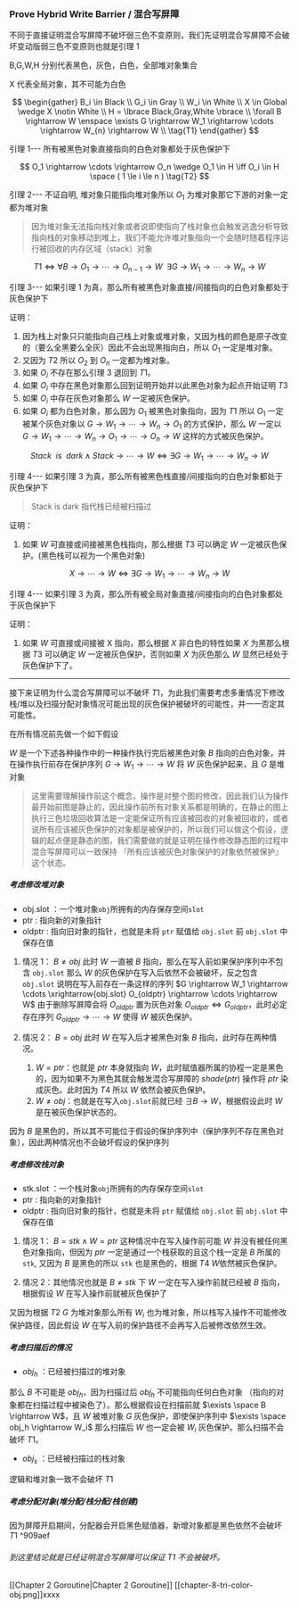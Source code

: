 ### Prove Hybrid Write Barrier / 混合写屏障

不同于直接证明混合写屏障不破坏弱三色不变原则，我们先证明混合写屏障不会破坏变动版弱三色不变原则也就是引理 1

B,G,W,H 分别代表黑色，灰色，白色，全部堆对象集合

X 代表全局对象，其不可能为白色

$$
\begin{gather}
B_i \in Black \\
G_i \in Gray \\
W_i \in White \\
X \in Global \wedge X \notin White \\
H = \lbrace Black,Gray,White \rbrace \\
\forall B \rightarrow W \enspace \exists G \rightarrow W_1 \rightarrow  \cdots  \rightarrow W_{n} \rightarrow W \\
\tag{T1}
\end{gather}
$$

引理 1--- 所有被黑色对象直接指向的白色对象都处于灰色保护下

$$
O_1 \rightarrow \cdots \rightarrow O_n \wedge O_1 \in H \iff O_i \in H \space ( 1 \le i \le n )
\tag{T2}
$$

引理 2--- 不证自明, 堆对象只能指向堆对象所以 $O_1$ 为堆对象那它下游的对象一定都为堆对象

> 因为堆对象无法指向栈对象或者说即使指向了栈对象也会触发逃逸分析导致指向栈的对象移动到堆上，我们不能允许堆对象指向一个会随时随着程序运行被回收的内存区域（stack）对象

$$
T1 \iff {\forall}B \rightarrow O_1 \rightarrow \cdots \rightarrow O_{n-1} \rightarrow W \enspace {\exists}G{\rightarrow}W_1{\rightarrow} \cdots {\rightarrow}W_n{\rightarrow}W
\tag{T3}
$$

引理 3--- 如果引理 1 为真，那么所有被黑色对象直接/间接指向的白色对象都处于灰色保护下

证明：

1. 因为栈上对象只只能指向自己栈上对象或堆对象，又因为栈的颜色是原子改变的（要么全黑要么全灰）因此不会出现黑指向白，所以 $O_1$ 一定是堆对象。
2. 又因为 $T2$ 所以 $O_2$ 到 $O_n$ 一定都为堆对象。
3. 如果 $O_i$ 不存在那么引理 3 退回到 $T1$。
4. 如果 $O_i$ 中存在黑色对象那么回到证明开始并以此黑色对象为起点开始证明 $T3$
5. 如果 $O_i$ 中存在灰色对象那么 $W$ 一定被灰色保护。
6. 如果 $O_i$ 都为白色对象，那么因为 $O_1$ 被黑色对象指向，因为 $T1$ 所以 $O_1$ 一定被某个灰色对象以 $G \rightarrow W_1 \rightarrow \cdots \rightarrow W_n \rightarrow O_1$ 的方式保护，那么 $W$ 一定以 $G \rightarrow W_1 \rightarrow \cdots \rightarrow W_n \rightarrow O_1 \rightarrow \cdots \rightarrow O_n \rightarrow W$ 这样的方式被灰色保护。

$$
{Stack \enspace is \enspace dark} \wedge {Stack \rightarrow  \cdots  \rightarrow W} \iff {\exists G \rightarrow W_1 \rightarrow \cdots \rightarrow W_n \rightarrow W} \tag{T4}
$$

引理 4--- 如果引理 3 为真，那么所有被黑色栈直接/间接指向的白色对象都处于灰色保护下

> Stack is dark 指代栈已经被扫描过

证明：

1. 如果 $W$ 可直接或间接被黑色栈指向，那么根据 $T3$ 可以确定 $W$ 一定被灰色保护。(黑色栈可以视为一个黑色对象)

$$
{X \rightarrow \cdots \rightarrow W} \iff {\exists G \rightarrow W_1 \rightarrow \cdots \rightarrow W_n \rightarrow W} \tag{T5}
$$

引理 4--- 如果引理 3 为真，那么所有被全局对象直接/间接指向的白色对象都处于灰色保护下

证明：

1. 如果 $W$ 可直接或间接被 X 指向，那么根据 $X$ 非白色的特性如果 $X$ 为黑那么根据 $T3$ 可以确定 $W$ 一定被灰色保护，否则如果 $X$ 为灰色那么 $W$ 显然已经处于灰色保护下了。

---

接下来证明为什么混合写屏障可以不破坏 $T1$，为此我们需要考虑多重情况下修改栈/堆以及扫描分配对象情况可能出现的灰色保护被破坏的可能性，并一一否定其可能性。

在所有情况前先做一个如下假设

$W$ 是一个下述各种操作中的一种操作执行完后被黑色对象 $B$ 指向的白色对象，并在操作执行前存在保护序列 $G \rightarrow W_1 \rightarrow \cdots \rightarrow W$ 将 $W$ 灰色保护起来，且 $G$ 是堆对象

> 这里需要理解操作前这个概念，操作是对整个图的修改，因此我们认为操作最开始前图是静止的，因此操作前所有对象关系都是明确的，在静止的图上执行三色垃圾回收算法是一定能保证所有应该被回收的对象被回收的，或者说所有应该被灰色保护的对象都是被保护的，所以我们可以做这个假设，逻辑的起点便是静态的图，我们需要做的就是证明在操作修改静态图的过程中混合写屏障可以一致保持 『所有应该被灰色对象保护的对象依然被保护』这个状态。

##### 考虑修改堆对象

- obj.slot ：一个堆对象`obj`所拥有的内存保存空间`slot`
- ptr : 指向新的对象指针
- oldptr : 指向旧对象的指针，也就是未将 `ptr` 赋值给 `obj.slot` 前 `obj.slot` 中保存在值

1. 情况 1： $B ≠ obj$ 此时 $W$ 一直被 $B$ 指向，那么在写入前如果保护序列中不包含 `obj.slot` 那么 $W$ 的灰色保护在写入后依然不会被破坏，反之包含 `obj.slot` 说明在写入前存在一条这样的序列 $G \rightarrow W_1 \rightarrow \cdots \xrightarrow{obj.slot} O_{oldptr} \rightarrow \cdots \rightarrow W$ 由于删除写屏障会将 $O_{oldptr}$ 置为灰色对象 $O_{oldptr} \iff G_{oldptr}$，此时必定存在序列 $G_{oldptr} \rightarrow \cdots \rightarrow W$ 使得 $W$ 被灰色保护。

2. 情况 2： $B = obj$ 此时 $W$ 在写入后才被黑色对象 $B$ 指向，此时存在两种情况。

   1. $W = ptr$：也就是 $ptr$ 本身就指向 $W$，此时赋值器所属的协程一定是黑色的，因为如果不为黑色其就会触发混合写屏障的 $shade(ptr)$ 操作将 $ptr$ 染成灰色。此时因为 $T4$ 所以 $W$ 依然会被灰色保护。
   2. $W \ne obj$：也就是在写入`obj.slot`前就已经 $\exists B \rightarrow W$，根据假设此时 $W$ 是在被灰色保护状态的。

因为 $B$ 是黑色的，所以其不可能位于假设的保护序列中（保护序列不存在黑色对象），因此两种情况也不会破坏假设的保护序列

##### 考虑修改栈对象

- stk.slot ：一个栈对象`obj`所拥有的内存保存空间`slot`
- ptr : 指向新的对象指针
- oldptr : 指向旧对象的指针，也就是未将 `ptr` 赋值给 `obj.slot` 前 `obj.slot` 中保存在值

1. 情况 1： $B = stk \wedge W = ptr$ 这种情况中在写入操作前可能 $W$ 并没有被任何黑色对象指向，但因为 $ptr$ 一定是通过一个栈获取的且这个栈一定是 $B$ 所属的 `stk`, 又因为 $B$ 是黑色的所以 `stk` 也是黑色的，根据 $T4$ $W$依然被灰色保护。

2. 情况 2：其他情况也就是 $B \ne stk$ 下 $W$ 一定在写入操作前就已经被 $B$ 指向，根据假设 $W$ 在写入操作前就被灰色保护了

又因为根据 $T2$ $G$ 为堆对象那么所有 $W_i$ 也为堆对象，所以栈写入操作不可能修改保护路径，因此假设 $W$ 在写入前的保护路径不会再写入后被修改依然生效。

##### 考虑扫描后的情况

- $obj_h$ ：已经被扫描过的堆对象

那么 $B$ 不可能是 $obj_h$，因为扫描过后 $obj_h$ 不可能指向任何白色对象 （指向的对象都在扫描过程中被染色了）。那么根据假设在扫描前就 $\exists \space B \rightarrow W$，且 $W$ 被堆对象 $G$ 灰色保护，即使保护序列中 $\exists \space obj_h \rightarrow W_i$ 那么扫描后 $W$ 也一定会被 $W_i$ 灰色保护。那么扫描不会破坏 $T1$。

- $obj_s$ ：已经被扫描过的栈对象

逻辑和堆对象一致不会破坏 $T1$

##### 考虑分配对象(堆分配/栈分配/栈创建)

因为屏障开启期间，分配器会开启黑色赋值器，新增对象都是黑色依然不会破坏 $T1$ ^909aef

###### 到这里结论就是已经证明混合写屏障可以保证  $T1$ 不会被破坏。

[[Chapter 2 Goroutine|Chapter 2 Goroutine]]
[[chapter-8-tri-color-obj.png]]xxxx